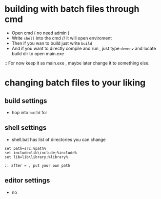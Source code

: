 # building with batch files through cmd 

- Open cmd ( no need admin )
- Write `shell` into the cmd // it will open enviroment
- Then if you wan to build just write `build`
- And if you want to directly compile and run , just type `devenv` and locate build dir to open main.exe

:: For now keep it as main.exe , maybe later change it to something else.

# changing batch files to your liking

## build settings 
- hop into `build` for  




## shell settings

- shell.bat has list of directories you can change

```batch
set path=src;%path% 
set include=lib\include;%include%
set lib=lib\library;%library%

:: after = , put your own path
```

## editor settings

- no